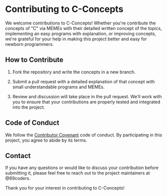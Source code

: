 # Contributing to C-Concepts

We welcome contributions to C-Concepts! Whether you're contribute the concepts of "C" via MEMEs with their detailed written concept of the topics, implementing an easy programs with explanation, or improving concepts, we're grateful for your help in making this project better and easy for newborn programmers.

## How to Contribute

1. Fork the repository and write the concepts in a new branch.

2. Submit a pull request with a detailed explanation of that concept with small understandable programs and MEMEs.

3. Review and discussion will take place in the pull request. We'll work with you to ensure that your contributions are properly tested and integrated into the project.

## Code of Conduct

We follow the [Contributor Covenant](https://www.contributor-covenant.org/version/2/0/code_of_conduct/) code of conduct. By participating in this project, you agree to abide by its terms.

## Contact

If you have any questions or would like to discuss your contribution before submitting it, please feel free to reach out to the project maintainers at @69coders.

Thank you for your interest in contributing to C-Concepts!